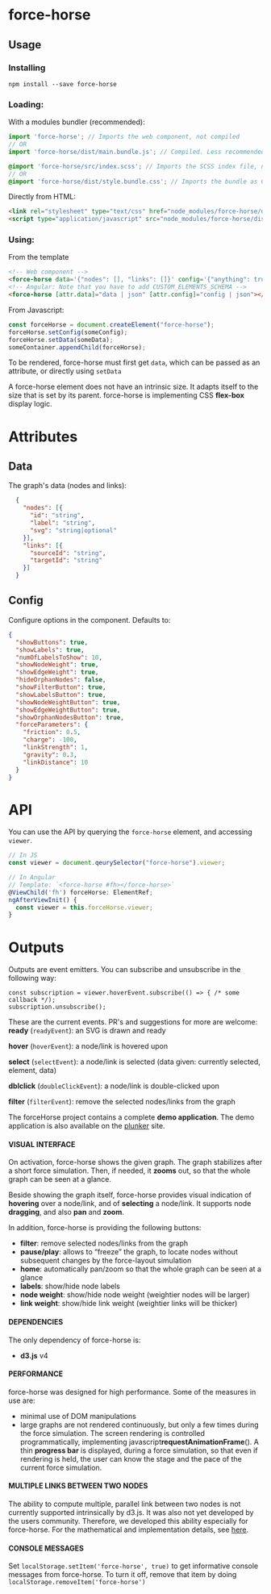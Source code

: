 # force-horse

## Usage
### Installing
`npm install --save force-horse`
### Loading:
With a modules bundler (recommended):
```js
import 'force-horse'; // Imports the web component, not compiled
// OR
import 'force-horse/dist/main.bundle.js'; // Compiled. Less recommended because can't dedupe
```
```scss
@import 'force-horse/src/index.scss'; // Imports the SCSS index file, not compiled
// OR
@import 'force-horse/dist/style.bundle.css'; // Imports the bundle as CSS, compiled
```
Directly from HTML:
```html
<link rel="stylesheet" type="text/css" href="node_modules/force-horse/dist/style.bundle.css" />
<script type="application/javascript" src="node_modules/force-horse/dist/main.bundle.js"></script>
```
### Using:
From the template
```html
<!-- Web component -->
<force-horse data='{"nodes": [], "links": []}' config='{"anything": true}'></force-horse>
<!-- Angular: Note that you have to add CUSTOM_ELEMENTS_SCHEMA -->
<force-horse [attr.data]="data | json" [attr.config]="config | json"></force-horse>
```
From Javascript:
```js
const forceHorse = document.createElement("force-horse");
forceHorse.setConfig(someConfig);
forceHorse.setData(someData);
someContainer.appendChild(forceHorse);
```

To be rendered, force-horse must first get `data`, which can be passed as an attribute, or directly using `setData`

A force-horse element does not have an intrinsic size. It adapts itself to the size that is set by its parent.
force-horse is implementing CSS **flex-box** display logic.

# Attributes
## Data
The graph's data (nodes and links):
```json
  {
	"nodes": [{
	  "id": "string",
	  "label": "string",
	  "svg": "string|optional"
	}],
	"links": [{
	  "sourceId": "string",
	  "targetId": "string"
	}]
  }
```

## Config
Configure options in the component. Defaults to:
```json
{
  "showButtons": true,
  "showLabels": true,
  "numOfLabelsToShow": 10,
  "showNodeWeight": true,
  "showEdgeWeight": true,
  "hideOrphanNodes": false,
  "showFilterButton": true,
  "showLabelsButton": true,
  "showNodeWeightButton": true,
  "showEdgeWeightButton": true,
  "showOrphanNodesButton": true,
  "forceParameters": {
    "friction": 0.5,
    "charge": -100,
    "linkStrength": 1,
    "gravity": 0.3,
    "linkDistance": 10
  }
}
```

# API
You can use the API by querying the `force-horse` element, and accessing `viewer`.
```js
// In JS
const viewer = document.qeurySelector("force-horse").viewer;

// In Angular
// Template: `<force-horse #fh></force-horse>`
@ViewChild('fh') forceHorse: ElementRef;
ngAfterViewInit() {
  const viewer = this.forceHorse.viewer;
}
```

# Outputs

Outputs are event emitters. You can subscribe and unsubscribe in the following way:
```
const subscription = viewer.hoverEvent.subscribe(() => { /* some callback */);
subscription.unsubscribe();
```

These are the current events. PR's and suggestions for more are welcome:
**ready** (`readyEvent`): an SVG is drawn and ready

**hover** (`hoverEvent`): a node/link is hovered upon

**select** (`selectEvent`): a node/link is selected (data given: currently selected, element, data)

**dblclick** (`doubleClickEvent`): a node/link is double-clicked upon

**filter** (`filterEvent`): remove the selected nodes/links from the graph

The forceHorse project contains a complete **demo application**. The demo application is also available on the [plunker](http://embed.plnkr.co/SYmehtaAnQVyMpLJJY2B/?show=preview) site.

#### VISUAL INTERFACE
On activation, force-horse shows the given graph. The graph stabilizes after a short force simulation. Then, if needed, it **zooms** out, so that the whole graph can be seen at a glance.

Beside showing the graph itself, force-horse provides visual indication of **hovering** over a node/link, and of **selecting** a node/link. It supports node **dragging**, and also **pan** and **zoom**.

In addition, force-horse is providing the following buttons:
* **filter**: remove selected nodes/links from the graph
* **pause/play**: allows to “freeze” the graph, to locate nodes without subsequent changes by the force-layout simulation
* **home**: automatically pan/zoom so that the whole graph can be seen at a glance
* **labels**: show/hide node labels
* **node weight**: show/hide node weight (weightier nodes will be larger)
* **link weight**: show/hide link weight (weightier links will be thicker)

#### DEPENDENCIES

The only dependency of force-horse is:
* **d3.js** v4

#### PERFORMANCE

force-horse was designed for high performance. Some of the measures in use are:
* minimal use of DOM manipulations
* large graphs are not rendered continuously, but only a few times during the force simulation. The screen rendering is controlled programmatically, implementing javascript**requestAnimationFrame**(). A thin **progress bar** is displayed, during a force simulation, so that even if rendering is held, the user can know the stage and the pace of the current force simulation.

#### MULTIPLE LINKS BETWEEN TWO NODES

The ability to compute multiple, parallel link between two nodes is not currently supported intrinsically by d3.js. It was also not yet developed by the users community. Therefore, we developed this ability especially for force-horse. For the mathematical and implementation details, see [here](http://webiks.com/d3-js-force-layout-straight-parallel-links/).

#### CONSOLE MESSAGES

Set `localStorage.setItem('force-horse', true)` to get informative console messages from force-horse.
To turn it off, remove that item by doing `localStorage.removeItem('force-horse')`
